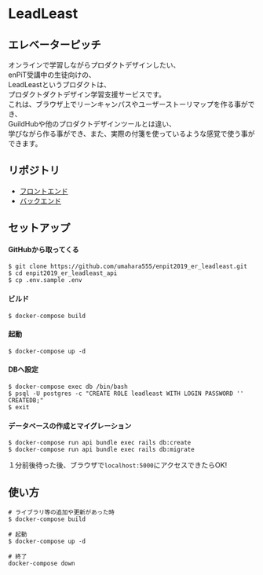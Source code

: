 # LeadLeast

## エレベーターピッチ

オンラインで学習しながらプロダクトデザインしたい、  
enPiT受講中の生徒向けの、  
LeadLeastというプロダクトは、  
プロダクトダクトデザイン学習支援サービスです。  
これは、ブラウザ上でリーンキャンパスやユーザーストーリマップを作る事ができ、  
GuildHubや他のプロダクトデザインツールとは違い、  
学びながら作る事ができ、また、実際の付箋を使っているような感覚で使う事ができます。  

## リポジトリ

- [フロントエンド](https://github.com/umahara555/enpit2019_er_leadleast_front)
- [バックエンド](https://github.com/umahara555/enpit2019_er_leadleast_api)

## セットアップ

#### GitHubから取ってくる

```
$ git clone https://github.com/umahara555/enpit2019_er_leadleast.git
$ cd enpit2019_er_leadleast_api
$ cp .env.sample .env
```

#### ビルド
```
$ docker-compose build
```

#### 起動
```
$ docker-compose up -d
```

#### DBへ設定
```
$ docker-compose exec db /bin/bash
$ psql -U postgres -c "CREATE ROLE leadleast WITH LOGIN PASSWORD '' CREATEDB;"
$ exit
```

#### データベースの作成とマイグレーション
```
$ docker-compose run api bundle exec rails db:create
$ docker-compose run api bundle exec rails db:migrate
```

１分前後待った後、ブラウザで`localhost:5000`にアクセスできたらOK!

## 使い方

```
# ライブラリ等の追加や更新があった時
$ docker-compose build

# 起動
$ docker-compose up -d

# 終了
docker-compose down
```

